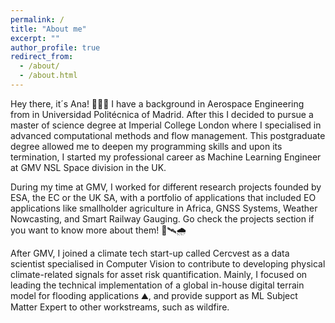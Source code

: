 ```yaml
---
permalink: /
title: "About me"
excerpt: ""
author_profile: true
redirect_from: 
  - /about/
  - /about.html
---
```


Hey there, it´s Ana! 🙋🏻‍♀️ I have a background in Aerospace Engineering from in Universidad Politécnica of Madrid. After this I decided to pursue a master of science degree at Imperial College London where I specialised in advanced computational methods and flow management. This postgraduate degree allowed me to deepen my programming skills and upon its termination, I started my professional career as Machine Learning Engineer at GMV NSL Space division in the UK.  


During my time at GMV, I worked for different research projects founded by ESA, the EC or the UK SA, with a portfolio of applications that included EO applications like smallholder agriculture in Africa, GNSS Systems, Weather Nowcasting, and Smart Railway Gauging. Go check the projects section if you want to know more about them! 🌾🛰️🌧️

After GMV, I joined a climate tech start-up called Cercvest as a data scientist specialised in Computer Vision to contribute to developing physical climate-related signals for asset risk quantification. Mainly, I focused on leading the technical implementation of a global in-house digital terrain model for flooding applications ⛰️, and provide support as ML Subject Matter Expert to other workstreams, such as wildfire.  






